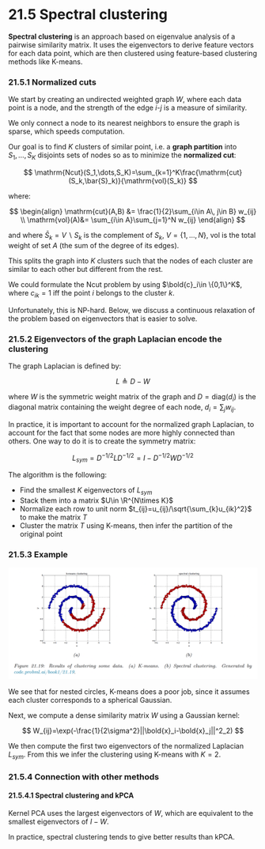 # 21.5 Spectral clustering

**Spectral clustering** is an approach based on eigenvalue analysis of a pairwise similarity matrix. It uses the eigenvectors to derive feature vectors for each data point, which are then clustered using feature-based clustering methods like K-means.

### 21.5.1 Normalized cuts

We start by creating an undirected weighted graph $W$, where each data point is a node, and the strength of the edge $i$-$j$ is a measure of similarity.

We only connect a node to its nearest neighbors to ensure the graph is sparse, which speeds computation.

Our goal is to find $K$ clusters of similar point, i.e. a **graph partition** into $S_1,\dots,S_K$ disjoints sets of nodes so as to minimize the **normalized cut**:

$$
\mathrm{Ncut}(S_1,\dots,S_K)=\sum_{k=1}^K\frac{\mathrm{cut}(S_k,\bar{S}_k)}{\mathrm{vol}(S_k)}
$$

where:

$$
\begin{align}
\mathrm{cut}(A,B) &= \frac{1}{2}\sum_{i\in A\, j\in B} w_{ij} \\
\mathrm{vol}(A)&= \sum_{i\in A}\sum_{j=1}^N w_{ij}
\end{align}
$$

and where $\bar{S}_k=V\backslash S_k$  is the complement of $S_k$, $V=\{1,\dots,N\}$, $\mathrm{vol}$ is the total weight of set $A$ (the sum of the degree of its edges).

This splits the graph into $K$ clusters such that the nodes of each cluster are similar to each other but different from the rest.

We could formulate the Ncut problem by using $\bold{c}_i\in \{0,1\}^K$, where $c_{ik}=1$ iff the point $i$ belongs to the cluster $k$.

Unfortunately, this is NP-hard. Below, we discuss a continuous relaxation of the problem based on eigenvectors that is easier to solve.

### 21.5.2 Eigenvectors of the graph Laplacian encode the clustering

The graph Laplacian is defined by:

$$
L \triangleq D- W
$$

where $W$ is the symmetric weight matrix of the graph and $D=\mathrm{diag}(d_i)$ is the diagonal matrix containing the weight degree of each node, $d_i=\sum_{j}w_{ij}$.

In practice, it is important to account for the normalized graph Laplacian, to account for the fact that some nodes are more highly connected than others. One way to do it is to create the symmetry matrix:

$$
L_{sym}=D^{-1/2}LD^{-1/2}=I-D^{-1/2}WD^{-1/2}
$$

The algorithm is the following:

- Find the smallest $K$ eigenvectors of $L_{sym}$
- Stack them into a matrix $U\in \R^{N\times K}$
- Normalize each row to unit norm $t_{ij}=u_{ij}/\sqrt{\sum_{k}u_{ik}^2}$ to make the matrix $T$
- Cluster the matrix $T$ using K-means, then infer the partition of the original point

### 21.5.3 Example

![Screen Shot 2023-11-24 at 09.19.04.png](./Screen_Shot_2023-11-24_at_09.19.04.png)

We see that for nested circles, K-means does a poor job, since it assumes each cluster corresponds to a spherical Gaussian.

Next, we compute a dense similarity matrix $W$ using a Gaussian kernel:

$$
W_{ij}=\exp(-\frac{1}{2\sigma^2}||\bold{x}_i-\bold{x}_j||^2_2)
$$

We then compute the first two eigenvectors of the normalized Laplacian $L_{sym}$. From this we infer the clustering using K-means with $K=2$.

### 21.5.4 Connection with other methods

#### 21.5.4.1 Spectral clustering and kPCA

Kernel PCA uses the largest eigenvectors of $W$, which are equivalent to the smallest eigenvectors of $I-W$.

In practice, spectral clustering tends to give better results than kPCA.